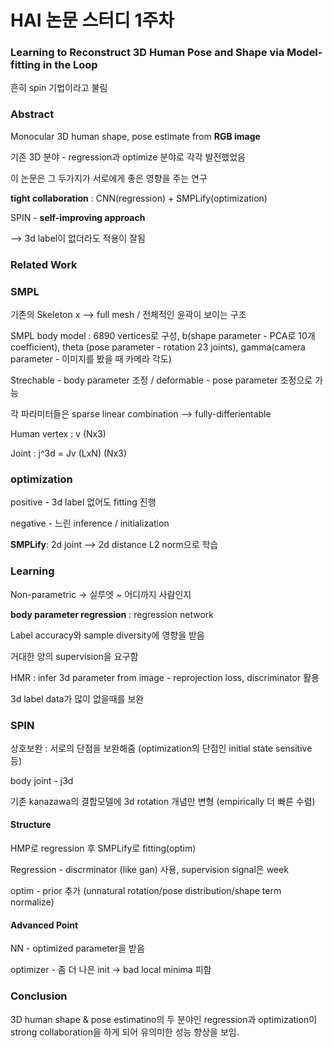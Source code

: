 # HAI 논문 스터디 1주차

### Learning to Reconstruct 3D Human Pose and Shape via Model-fitting in the Loop

흔히 spin 기법이라고 불림

### Abstract

Monocular 3D human shape, pose estimate from **RGB image**

기존 3D 분야 - regression과 optimize 분야로 각각 발전했었음

이 논문은 그 두가지가 서로에게 좋은 영향을 주는 연구

**tight collaboration** : CNN(regression) + SMPLify(optimization)



SPIN - **self-improving approach**

--> 3d label이 없더라도 적용이 잘됨



### Related Work

### SMPL

기존의 Skeleton x --> full mesh / 전체적인 윤곽이 보이는 구조 

SMPL body model : 6890 vertices로 구성, b(shape parameter - PCA로 10개 coefficient), theta (pose parameter - rotation 23 joints), gamma(camera parameter - 이미지를 봤을 때 카메라 각도)

Strechable - body parameter 조정 / deformable - pose parameter 조정으로 가능



각 파라미터들은 sparse linear combination --> fully-differientable

Human vertex : v  (Nx3)

Joint : j^3d = Jv (LxN) (Nx3)



### optimization

positive - 3d label 없어도 fitting 진행

negative - 느린 inference / initialization

**SMPLify**: 2d joint --> 2d distance L2 norm으로 학습



### Learning

Non-parametric -> 실루엣 ~ 어디까지 사람인지

**body parameter regression** : regression network

Label accuracy와 sample diversity에 영향을 받음

거대한 양의 supervision을 요구함



HMR : infer 3d parameter from image - reprojection loss, discriminator 활용

3d label data가 많이 없을때를 보완



### SPIN

상호보완 : 서로의 단점을 보완해줌 (optimization의 단점인 initial state sensitive 등)

body joint - j3d

기존 kanazawa의 결합모델에 3d rotation 개념만 변형 (empirically 더 빠른 수렴)



#### Structure

HMP로 regression 후 SMPLify로 fitting(optim)

Regression - discrminator (like gan) 사용, supervision signal은 week

optim - prior 추가 (unnatural rotation/pose distribution/shape term normalize)



#### Advanced Point

NN - optimized parameter을 받음

optimizer - 좀 더 나은 init -> bad local minima 피함



### Conclusion

3D human shape & pose estimatino의 두 분야인 regression과 optimization이 strong collaboration을 하게 되어 유의미한 성능 향상을 보임.


